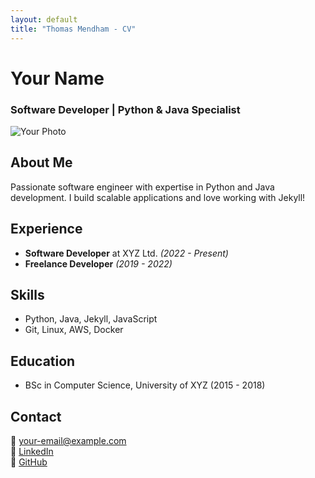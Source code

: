 ```yaml
---
layout: default
title: "Thomas Mendham - CV"
---
```


# **Your Name**
### Software Developer | Python & Java Specialist

![Your Photo](profile.jpg)

## **About Me**
Passionate software engineer with expertise in Python and Java development. I build scalable applications and love working with Jekyll!

## **Experience**
- **Software Developer** at XYZ Ltd. *(2022 - Present)*
- **Freelance Developer** *(2019 - 2022)*

## **Skills**
- Python, Java, Jekyll, JavaScript
- Git, Linux, AWS, Docker

## **Education**
- BSc in Computer Science, University of XYZ (2015 - 2018)

## **Contact**
📧 [your-email@example.com](mailto:your-email@example.com)  
🔗 [LinkedIn](https://linkedin.com/in/yourname)  
📁 [GitHub](https://github.com/yourusername)